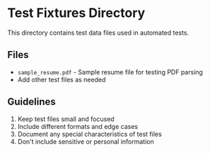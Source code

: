 # Test Fixtures Directory

This directory contains test data files used in automated tests.

## Files
- `sample_resume.pdf` - Sample resume file for testing PDF parsing
- Add other test files as needed

## Guidelines
1. Keep test files small and focused
2. Include different formats and edge cases
3. Document any special characteristics of test files
4. Don't include sensitive or personal information 